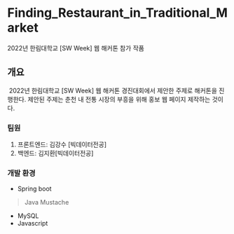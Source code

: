# Finding_Restaurant_in_Traditional_Market
2022년 한림대학교 [SW Week] 웹 해커톤 참가 작품
## 개요
&nbsp;2022년 한림대학교 [SW Week] 웹 해커톤 경진대회에서 제안한 주제로 해커톤을 진행한다. 제안된 주제는 춘천 내 전통 시장의 부흥을 위해 홍보 웹 페이지 제작하는 것이다.
### 팀원
1. 프론트엔드: 김강수 [빅데이터전공]
2. 백엔드: 김지환[빅데이터전공]   

### 개발 환경
* Spring boot
> Java
> Mustache
* MySQL
* Javascript
